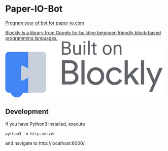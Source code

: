 # Paper-IO-Bot

[Program your of bot for paper-io.com][page]

[Blockly is a library from Google for building beginner-friendly block-based programming languages.  
![](blockly/logo.png)](https://developers.google.com/blockly)

## Development

If you have Python3 installed, execute

    python3 -m http.server

and navigate to http://localhost:8000/.


[page]: https://niccokunzmann.github.io/paper-io-bot/

